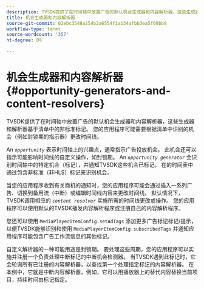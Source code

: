 ```yaml
---
description: TVSDK提供了在时间轴中放置广告的默认机会生成器和内容解析器，这些生成器和解析器基于清单中的非标准标记。 您的应用程序可能需要根据清单中识别的机会（例如封锁期的指示器）更改时间线。
title: 机会生成器和内容解析器
source-git-commit: 02ebc3548a254b2a6554f1ab34afbb3ea5f09bb8
workflow-type: tm+mt
source-wordcount: '357'
ht-degree: 0%

---
```


# 机会生成器和内容解析器 {#opportunity-generators-and-content-resolvers}

TVSDK提供了在时间轴中放置广告的默认机会生成器和内容解析器，这些生成器和解析器基于清单中的非标准标记。 您的应用程序可能需要根据清单中识别的机会（例如封锁期的指示器）更改时间线。

An *`opportunity`* 表示时间轴上的兴趣点，通常指示广告投放机会。 此机会还可以指示可能影响时间线的自定义操作，如封锁期。 An *`opportunity generator`* 会识别时间轴中的特定机会（标记），并通知TVSDK这些机会已标记。 在的时间表中通过包含非标准（非HLS）标记来识别机会。

当您的应用程序收到有关商机的通知时，您的应用程序可能会通过插入一系列广告、切换到备用流（中断）或编辑时间线内容来更改时间线。 默认情况下，TVSDK调用相应的 *`content resolver`* 实施所需的时间线更改或操作。 您的应用程序可以使用默认的TVSDK播发内容解析程序或注册自己的内容解析程序。

您还可以使用 `MediaPlayerItemConfig.setAdTags` 添加更多广告标记标记/提示，以便TVSDK能够识别和使用 `MediaPlayerItemConfig.subscribedTags` 并通知应用程序可能包含广告工作流信息的其他标记。

自定义解析器的一种可能用途是封锁期。 要处理这些周期，您的应用程序可以实施并注册一个负责处理中断标记的中断机会检测器。 当TVSDK遇到此标记时，它会轮询所有已注册的内容解析器，以查找第一个处理指定标记的内容解析器。 在本例中，它就是中断内容解析器，例如，它可以用播放器上的替代内容替换当前项目，持续时间由标记指定。

